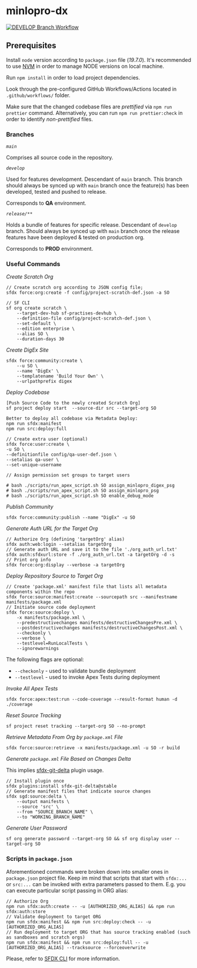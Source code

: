 # minlopro-dx

[![DEVELOP Branch Workflow](https://github.com/awesomeandrey/minlopro-dx-playground/actions/workflows/develop_workflow.yml/badge.svg?branch=develop&event=push)](https://github.com/awesomeandrey/minlopro-dx-playground/actions/workflows/develop_workflow.yml)

## Prerequisites

Install `node` version according to `package.json` file (_19.7.0_). It's recommended to
use [NVM](https://tecadmin.net/install-nvm-macos-with-homebrew/) in order to manage NODE versions on
local machine.

Run `npm install` in order to load project dependencies.

Look through the pre-configured GitHub Workflows/Actions located in `.github/workflows/` folder.

Make sure that the changed codebase files are _prettified_ via `npm run prettier` command.
Alternatively, you can run `npm run prettier:check` in order to identify _non-prettified_ files.

### Branches

_`main`_

Comprises all source code in the repository.

_`develop`_

Used for features development. Descendant of `main` branch. This branch should always be synced up with `main` branch
once the feature(s) has been developed, tested and pushed to release.

Corresponds to **QA** environment.

_`release/**`_

Holds a bundle of features for specific release. Descendant of `develop` branch. Should always be synced up with `main`
branch once the release features have been deployed & tested on production org.

Corresponds to **PROD** environment.

### Useful Commands

_Create Scratch Org_

```
// Create scratch org according to JSON config file;
sfdx force:org:create -f config/project-scratch-def.json -a SO

// SF CLI
sf org create scratch \
    --target-dev-hub sf-practises-devhub \
    --definition-file config/project-scratch-def.json \
    --set-default \
    --edition enterprise \
    --alias SO \
    --duration-days 30
```

_Create DigEx Site_

```
sfdx force:community:create \
    --u SO \
    --name 'DigEx' \
    --templatename 'Build Your Own' \
    --urlpathprefix digex
```

_Deploy Codebase_

```
[Push Source Code to the newly created Scratch Org]
sf project deploy start  --source-dir src --target-org SO

Better to deploy all codebase via Metadata Deploy:
npm run sfdx:manifest
npm run src:deploy:full

// Create extra user (optional)
sfdx force:user:create \
-u SO \
--definitionfile config/qa-user-def.json \
--setalias qa-user \
--set-unique-username

// Assign permission set groups to target users

# bash ./scripts/run_apex_script.sh SO assign_minlopro_digex_psg
# bash ./scripts/run_apex_script.sh SO assign_minlopro_psg
# bash ./scripts/run_apex_script.sh SO enable_debug_mode
```

_Publish Community_

```
sfdx force:community:publish --name "DigEx" -u SO
```

_Generate Auth URL for the Target Org_

```
// Authorize Org (defining 'targetOrg' alias)
sfdx auth:web:login --setalias targetOrg
// Generate auth URL and save it to the file './org_auth_url.txt'
sfdx auth:sfdxurl:store -f ./org_auth_url.txt -a targetOrg -d -s
// Print org info
sfdx force:org:display --verbose -a targetOrg
```

_Deploy Repository Source to Target Org_

```
// Create 'package.xml' manifest file that lists all metadata components within the repo
sfdx force:source:manifest:create --sourcepath src --manifestname manifests/package.xml
// Initiate source code deployment
sfdx force:source:deploy \
    -x manifests/package.xml \
    --predestructivechanges manifests/destructiveChangesPre.xml \
    --postdestructivechanges manifests/destructiveChangesPost.xml \
    --checkonly \
    --verbose \
    --testlevel=RunLocalTests \
    --ignorewarnings
```

The following flags are optional:

-   `--checkonly` - used to validate bundle deployment
-   `--testlevel` - used to invoke Apex Tests during deployment

_Invoke All Apex Tests_

```
sfdx force:apex:test:run --code-coverage --result-format human -d ./coverage
```

_Reset Source Tracking_

```
sf project reset tracking --target-org SO --no-prompt
```

_Retrieve Metadata From Org by `package.xml` File_

```
sfdx force:source:retrieve -x manifests/package.xml -u SO -r build
```

_Generate `package.xml` File Based on Changes Delta_

This implies [sfdx-git-delta](https://github.com/scolladon/sfdx-git-delta) plugin usage.

```
// Install plugin once
sfdx plugins:install sfdx-git-delta@stable
// Generate manifest files that indicate source changes
sfdx sgd:source:delta \
    --output manifests \
    --source 'src' \
    --from "SOURCE_BRANCH_NAME" \
    --to "WORKING_BRANCH_NAME"
```


_Generate User Password_
```
sf org generate password --target-org SO && sf org display user --target-org SO
```

### Scripts in `package.json`

Aforementioned commands were broken down into smaller ones in `package.json` project file.
Keep im mind that scripts that start with `sfdx:...` or `src:...` can be invoked with extra parameters passed to them.
E.g. you can execute particular script passing in ORG alias:

```
// Authorize Org
npm run sfdx:auth:create -- -u [AUTHORIZED_ORG_ALIAS] && npm run sfdx:auth:store
// Validate deployment to target ORG
npm run sfdx:manifest && npm run src:deploy:check -- -u [AUTHORIZED_ORG_ALIAS]
// Run deployment to target ORG that has source tracking enabled (such as sandboxes and scratch orgs)
npm run sfdx:manifest && npm run src:deploy:full -- -u [AUTHORIZED_ORG_ALIAS] --tracksource --forceoverwrite
```

Please, refer
to [SFDX CLI](https://developer.salesforce.com/docs/atlas.en-us.sfdx_cli_reference.meta/sfdx_cli_reference/cli_reference.htm)
for more information.
